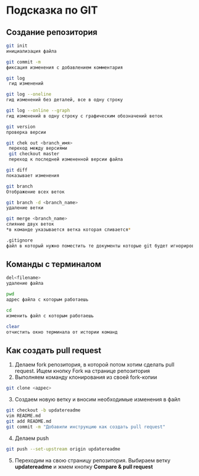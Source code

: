 # Подсказка  по GIT 

## Создание репозитория
``` sh
git init 
инициализация файла
```
```sh
git commit -m 
фиксация изменения с добавлением комментария
```
``` sh
git log
 гид изменений

git log --oneline
гид изменений без деталей, все в одну строку

git log --online --graph
гид изменений в одну строку с графическим обозначений веток
```
```sh
git version
проверка версии
```
```sh
git chek out <branch_имя> 
 переход между версиями
 git checkout master
 переход к последней измененной версии файла
 ```

```sh
git diff 
показывает изменения
```

```sh
git branch
Отображение всех веток

git branch -d <branch_name>
удаление ветки
```

```sh
git merge <branch_name>
слияние двух веток
*в команде указывается ветка которая сливается*
```
```sh
.gitignore
файл в который нужно поместить те документы которые git будет игнорировать
```
 ## Команды с терминалом
 ```sh
 del<filename>
 удаление файла
 ```
 ```sh
 pwd
 адрес файла с которым работаешь
 ```

 ```sh
 cd 
 изменить файл с которым работаешь
 ```
 
 ```sh
 clear
 отчистить окно терминала от истории команд
 ```

 
## Как создать pull request

1. Делаем fork репозитория, в которой потом хотим сделать pull request. Ищем кнопку Fork на странице репозитория 
2. Выполняем команду клонирования из своей fork-копии
```sh
git clone <адрес>
```
3. Создаем новую ветку и вносим необходимые изменения в файл
```sh
git checkout -b updatereadme
vim README.md
git add README.md
git commit -m "Добавили инструкцию как создать pull request"
```
4. Делаем push  
```sh
git push --set-upstream origin updatereadme
```
5. Переходим на свою страницу репозитория. Выбираем ветку **updatereadme** и жмем кнопку **Compare & pull request**